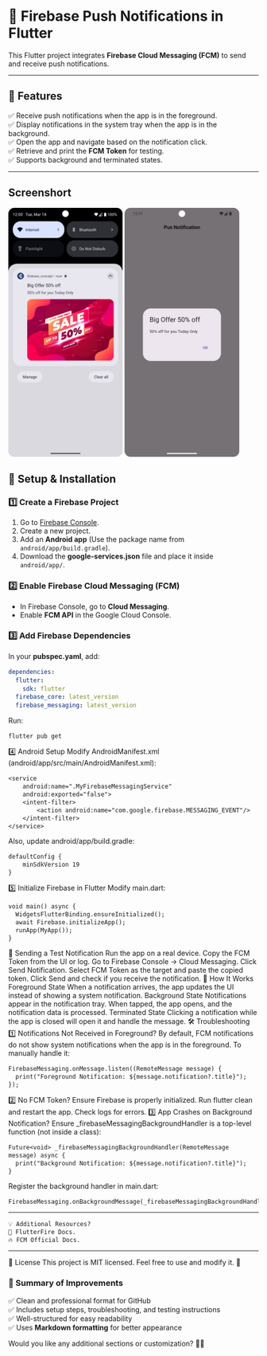 # 🚀 Firebase Push Notifications in Flutter

This Flutter project integrates **Firebase Cloud Messaging (FCM)** to send and receive push notifications.

---

## 📌 Features
✅ Receive push notifications when the app is in the foreground.  
✅ Display notifications in the system tray when the app is in the background.  
✅ Open the app and navigate based on the notification click.  
✅ Retrieve and print the **FCM Token** for testing.  
✅ Supports background and terminated states.  

---
## Screenshort
<div>
  <img src = "https://github.com/rahulkumardev24/firebase_all_concept/blob/master/Screenshot_20250318_000058.png" height =500 />
   <img src = "https://github.com/rahulkumardev24/firebase_all_concept/blob/master/Screenshot_20250318_000112.png" height =500 />
 </div>

## 🔧 Setup & Installation

### **1️⃣ Create a Firebase Project**
1. Go to [Firebase Console](https://console.firebase.google.com/).
2. Create a new project.
3. Add an **Android app** (Use the package name from `android/app/build.gradle`).
4. Download the **google-services.json** file and place it inside `android/app/`.

### **2️⃣ Enable Firebase Cloud Messaging (FCM)**
- In Firebase Console, go to **Cloud Messaging**.
- Enable **FCM API** in the Google Cloud Console.

### **3️⃣ Add Firebase Dependencies**
In your **pubspec.yaml**, add:
```yaml
dependencies:
  flutter:
    sdk: flutter
  firebase_core: latest_version
  firebase_messaging: latest_version
```
Run:
```
flutter pub get
```

4️⃣ Android Setup
Modify AndroidManifest.xml (android/app/src/main/AndroidManifest.xml):
```
<service
    android:name=".MyFirebaseMessagingService"
    android:exported="false">
    <intent-filter>
        <action android:name="com.google.firebase.MESSAGING_EVENT"/>
    </intent-filter>
</service>
```
Also, update android/app/build.gradle:
```
defaultConfig {
    minSdkVersion 19
}

```

5️⃣ Initialize Firebase in Flutter
Modify main.dart:

```
void main() async {
  WidgetsFlutterBinding.ensureInitialized();
  await Firebase.initializeApp();
  runApp(MyApp());
}
```

📲 Sending a Test Notification
Run the app on a real device.
Copy the FCM Token from the UI or log.
Go to Firebase Console → Cloud Messaging.
Click Send Notification.
Select FCM Token as the target and paste the copied token.
Click Send and check if you receive the notification.
🚀 How It Works
Foreground State
When a notification arrives, the app updates the UI instead of showing a system notification.
Background State
Notifications appear in the notification tray.
When tapped, the app opens, and the notification data is processed.
Terminated State
Clicking a notification while the app is closed will open it and handle the message.
🛠️ Troubleshooting
1️⃣ Notifications Not Received in Foreground?
By default, FCM notifications do not show system notifications when the app is in the foreground.
To manually handle it:
```
FirebaseMessaging.onMessage.listen((RemoteMessage message) {
  print("Foreground Notification: ${message.notification?.title}");
});
```
2️⃣ No FCM Token?
Ensure Firebase is properly initialized.
Run flutter clean and restart the app.
Check logs for errors.
3️⃣ App Crashes on Background Notification?
Ensure _firebaseMessagingBackgroundHandler is a top-level function (not inside a class):
```
Future<void> _firebaseMessagingBackgroundHandler(RemoteMessage message) async {
  print("Background Notification: ${message.notification?.title}");
}
```
Register the background handler in main.dart:
```
FirebaseMessaging.onBackgroundMessage(_firebaseMessagingBackgroundHandler);
```
---
```
💡 Additional Resources?
📖 FlutterFire Docs.
🔥 FCM Official Docs.
```
---
📜 License
This project is MIT licensed. Feel free to use and modify it. 🚀



### **📌 Summary of Improvements**
✅ Clean and professional format for GitHub  
✅ Includes setup steps, troubleshooting, and testing instructions  
✅ Well-structured for easy readability  
✅ Uses **Markdown formatting** for better appearance  

Would you like any additional sections or customization? 🚀🔥








